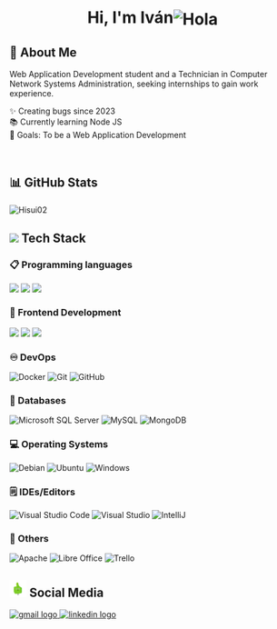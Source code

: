 
  <h1 align="center"><b>Hi, I'm Iván</b><img alt="Hola" height="70px" width="70px" align="center" src="https://c.tenor.com/fYg91qBpDdgAAAAi/bongo-cat-transparent.gif"></img></h1>

## 💫 About Me
Web Application Development student and a Technician in Computer Network Systems Administration, seeking internships to gain work experience.
<p align="left">✨ Creating bugs since 2023<br>📚 Currently learning Node JS<br>🎯 Goals: To be a Web Application Development</p>
<br>

## 📊 GitHub Stats
<img align="center" src="https://github-readme-stats.vercel.app/api/top-langs?username=Ivanrr462&show_icons=true&theme=dark&locale=en&layout=compact" alt="Hisui02" />

<br>

## <img  src="https://media2.giphy.com/media/QssGEmpkyEOhBCb7e1/giphy.gif?cid=ecf05e47a0n3gi1bfqntqmob8g9aid1oyj2wr3ds3mg700bl&rid=giphy.gif" width ="25"><b> Tech Stack</b>

### 📋 Programming languages
<span>
  <img src="https://img.shields.io/badge/java-%23ED8B00.svg?logo=openjdk&logoColor=white">
  <img src="https://img.shields.io/badge/php-%23777BB4.svg?logo=php&logoColor=white">
  <img src="https://img.shields.io/badge/javascript-%23323330.svg?logo=javascript&logoColor=%23F7DF1E">
</span>

### 🎨 Frontend Development
<span>
  <img src="https://img.shields.io/badge/html5-%23E34F26.svg?logo=html5&logoColor=white">
  <img src="https://img.shields.io/badge/css3-%231572B6.svg?logo=css3&logoColor=white">
  <img src="https://img.shields.io/badge/astro-%232C2052.svg?logo=astro&logoColor=white">
</span>

### ♾️ DevOps
<span>
  <img alt="Docker" src="https://img.shields.io/badge/Docker-%230db7ed.svg?logo=docker&logoColor=white">
  <img alt="Git" src="https://img.shields.io/badge/Git-%23F05033.svg?logo=git&logoColor=white"/>
  <img alt="GitHub" src="https://img.shields.io/badge/GitHub-%23121011.svg?logo=github&logoColor=white"/>
</span>

### 💾 Databases
<span>
  <img alt="Microsoft SQL Server" src="https://img.shields.io/badge/Microsoft%20SQL%20Server-CC2927?logo=microsoft%20sql%20server&logoColor=white"/>
  <img alt="MySQL" src="https://img.shields.io/badge/mysql-4479A1.svg?logo=mysql&logoColor=white">
  <img alt="MongoDB" src="https://img.shields.io/badge/MongoDB-%234ea94b.svg?logo=mongodb&logoColor=white">
</span>

### 💻 Operating Systems
<span>
  <img alt="Debian" src="https://img.shields.io/badge/Debian-D70A53?logo=debian&logoColor=white">
  <img alt="Ubuntu" src="https://img.shields.io/badge/Ubuntu-E95420?logo=ubuntu&logoColor=white"/>
  <img alt="Windows" src="https://img.shields.io/badge/Windows-0078D6?logo=windows&logoColor=white"/>
</span>

### 🗒️ IDEs/Editors
<span>
  <img alt="Visual Studio Code" src="https://img.shields.io/badge/Visual%20Studio%20Code-0078d7.svg?logo=visual-studio-code&logoColor=white">
  <img alt="Visual Studio" src="https://img.shields.io/badge/Visual%20Studio-5C2D91.svg?logo=visual-studio&logoColor=white"/>
  <img alt="IntelliJ" src="https://img.shields.io/badge/IntelliJIDEA-000000.svg?logo=intellij-idea&logoColor=white"/>
</span>
</span>

### 🔎 Others
<span>
  <img alt="Apache" src="https://img.shields.io/badge/apache-%23D42029.svg?logo=apache&logoColor=white">
  <img alt="Libre Office" src="https://img.shields.io/badge/LibreOffice-%2318A303?logo=LibreOffice&logoColor=white">
   <img alt="Trello" src="https://img.shields.io/badge/Trello-%23026AA7.svg?logo=Trello&logoColor=white">
</span>

<br>


## <img  src="imagenes/gifsocial.gif" width ="30"><b> Social Media</b>
  <a href="mailto:ivan.rios1712@gmail.com">
    <img src="https://img.shields.io/static/v1?message=Gmail&logo=gmail&label=&color=D14836&logoColor=white&labelColor=&style=for-the-badge" height="35" alt="gmail logo"  />
  </a>
  <a href="https://www.linkedin.com/in/ivan-rios-raya-a73515276">
    <img src="https://img.shields.io/static/v1?message=LinkedIn&logo=linkedin&label=&color=0077B5&logoColor=white&labelColor=&style=for-the-badge" height="35" alt="linkedin logo"  />
  </a>

